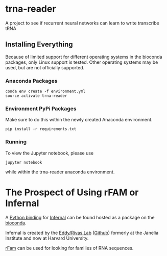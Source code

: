 # trna-reader
A project to see if recurrent neural networks can learn to write transcribe tRNA

## Installing Everything
Because of limited support for different operating systems in the bioconda packages, only Linux support is tested. Other operating systems may be used, but are not officially supported.

### Anaconda Packages
```
conda env create -f environment.yml
source activate trna-reader
```

### Environment PyPi Packages
Make sure to do this within the newly created Anaconda environment.

```
pip install -r requirements.txt
```

### Running
To view the Jupyter notebook, please use
```
jupyter notebook
```
while within the trna-reader anaconda environment.


# The Prospect of Using rFAM or Infernal

A [Python binding](https://anaconda.org/bioconda/infernal) for [Infernal](http://eddylab.org/infernal/) can be found hosted as a package on the [bioconda](https://bioconda.github.io/).

Infernal is created by the [Eddy/Rivas Lab](http://eddylab.org/) ([Github]()) formerly at the Janelia Institute and now at Harvard University.

[rFam](http://rfam.readthedocs.io/en/latest/index.html) can be used for looking for families of RNA sequences.

